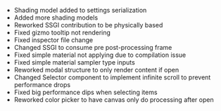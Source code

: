 - Shading model added to settings serialization
- Added more shading models
- Reworked SSGI contribution to be physically based
- Fixed gizmo tooltip not rendering
- Fixed inspector file change 
- Changed SSGI to consume pre post-processing frame
- Fixed simple material not applying due to compilation issue
- Fixed simple material sampler type inputs
- Reworked modal structure to only render content if open
- Changed Selector component to implement infinite scroll to prevent performance drops
- Fixed big performance dips when selecting items
- Reworked color picker to have canvas only do processing after open